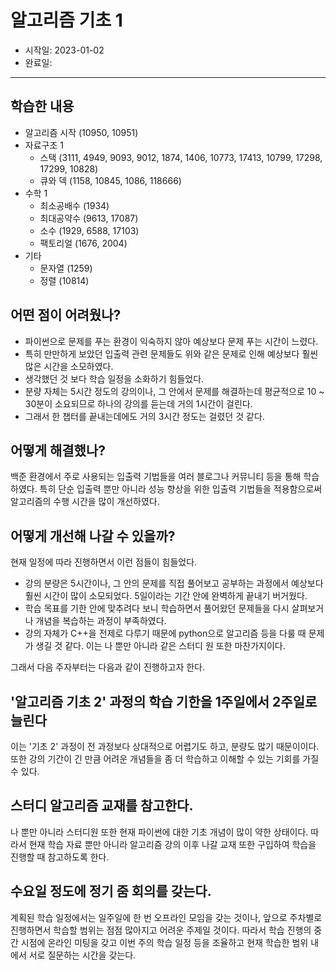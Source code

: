 # 알고리즘 기초 1

- 시작일: 2023-01-02
- 완료일:

---

## 학습한 내용

- 알고리즘 시작 (10950, 10951)
- 자료구조 1
  - 스택 (3111, 4949, 9093, 9012, 1874, 1406, 10773, 17413, 10799, 17298, 17299, 10828)
  - 큐와 덱 (1158, 10845, 1086, 118666)
- 수학 1
  - 최소공배수 (1934)
  - 최대공약수 (9613, 17087)
  - 소수 (1929, 6588, 17103)
  - 팩토리얼 (1676, 2004)
- 기타
  - 문자열 (1259)
  - 정렬 (10814)

## 어떤 점이 어려웠나?

- 파이썬으로 문제를 푸는 환경이 익숙하지 않아 예상보다 문제 푸는 시간이 느렸다.
- 특히 만만하게 보았던 입출력 관련 문제들도 위와 같은 문제로 인해 예상보다 훨씬 많은 시간을 소모하였다.
- 생각했던 것 보다 학습 일정을 소화하기 힘들었다.
- 분량 자체는 5시간 정도의 강의이나, 그 안에서 문제를 해결하는데 평균적으로 10 ~ 30분이 소요되므로 하나의 강의를 듣는데 거의 1시간이 걸린다.
- 그래서 한 챕터를 끝내는데에도 거의 3시간 정도는 걸렸던 것 같다.

## 어떻게 해결했나?

백준 환경에서 주로 사용되는 입출력 기법들을 여러 블로그나 커뮤니티 등을 통해 학습하였다. 특히 단순 입출력 뿐만 아니라 성능 향상을 위한 입출력 기법들을 적용함으로써 알고리즘의 수행 시간을 많이 개선하였다.

## 어떻게 개선해 나갈 수 있을까?

현재 일정에 따라 진행하면서 이런 점들이 힘들었다.

- 강의 분량은 5시간이나, 그 안의 문제를 직접 풀어보고 공부하는 과정에서 예상보다 훨씬 시간이 많이 소모되었다. 5일이라는 기간 안에 완벽하게 끝내기 버거웠다.
- 학습 목표를 기한 안에 맞추려다 보니 학습하면서 풀어왔던 문제들을 다시 살펴보거나 개념을 복습하는 과정이 부족하였다.
- 강의 자체가 C++을 전제로 다루기 때문에 python으로 알고리즘 등을 다룰 때 문제가 생길 것 같다. 이는 나 뿐만 아니라 같은 스터디 원 또한 마찬가지이다.

그래서 다음 주자부터는 다음과 같이 진행하고자 한다.

## '알고리즘 기초 2' 과정의 학습 기한을 1주일에서 2주일로 늘린다

이는 '기초 2' 과정이 전 과정보다 상대적으로 어렵기도 하고, 분량도 많기 때문이이다. 또한 강의 기간이 긴 만큼 어려운 개념들을 좀 더 학습하고 이해할 수 있는 기회를 가질 수 있다.

## 스터디 알고리즘 교재를 참고한다. 

나 뿐만 아니라 스터디원 또한 현재 파이썬에 대한 기초 개념이 많이 약한 상태이다. 따라서 현재 학습 자료 뿐만 아니라 알고리즘 강의 이후 나갈 교재 또한 구입하여 학습을 진행할 때 참고하도록 한다.

## 수요일 정도에 정기 줌 회의를 갖는다.

계획된 학습 일정에서는 일주일에 한 번 오프라인 모임을 갖는 것이나, 앞으로 주차별로 진행하면서 학습할 범위는 점점 많아지고 어려운 주제일 것이다. 따라서 학습 진행의 중간 시점에 온라인 미팅을 갖고 이번 주의 학습 일정 등을 조율하고 현재 학습한 범위 내에서 서로 질문하는 시간을 갖는다. 